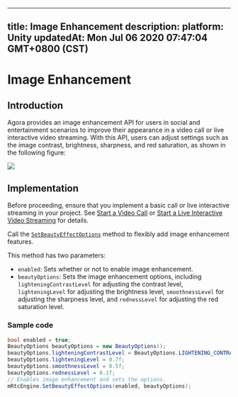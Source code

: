 
---
title: Image Enhancement
description: 
platform: Unity
updatedAt: Mon Jul 06 2020 07:47:04 GMT+0800 (CST)
---
# Image Enhancement
## Introduction

Agora provides an image enhancement API for users in social and entertainment scenarios to improve their appearance in a video call or live interactive video streaming. With this API, users can adjust settings such as the image contrast, brightness, sharpness, and red saturation, as shown in the following figure:

![](https://web-cdn.agora.io/docs-files/1553753660177)

## Implementation

Before proceeding, ensure that you implement a basic call or live interactive streaming in your project. See [Start a Video Call](../../en/Interactive%20Broadcast/start_call_unity.md) or [Start a Live Interactive Video Streaming](../../en/Interactive%20Broadcast/start_live_unity.md) for details.

Call the [`SetBeautyEffectOptions`](https://docs.agora.io/en/Interactive%20Broadcast/API%20Reference/unity/classagora__gaming__rtc_1_1_i_rtc_engine.html#ad9c5e1a032d8c81c8e2a416a83ca0904) method to flexibly add image enhancement features.

This method has two parameters: 

- `enabled`: Sets whether or not to enable image enhancement.
- `beautyOptions`: Sets the image enhancement options, including `lighteningContrastLevel` for adjusting the contrast level, `lighteningLevel` for adjusting the brightness level, `smoothnessLevel` for adjusting the sharpness level, and `rednessLevel` for adjusting the red saturation level.

### Sample code

```c#
bool enabled = true;
BeautyOptions beautyOptions = new BeautyOptions();
beautyOptions.lighteningContrastLevel = BeautyOptions.LIGHTENING_CONTRAST_LEVEL.LIGHTENING_CONTRAST_HIGH;
beautyOptions.lighteningLevel = 0.7f;
beautyOptions.smoothnessLevel = 0.5f;
beautyOptions.rednessLevel = 0.1f;
// Enables image enhancement and sets the options.
mRtcEngine.SetBeautyEffectOptions(enabled, beautyOptions);
```
